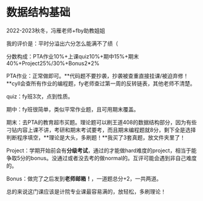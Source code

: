 # 数据结构基础

2022-2023秋冬，冯雁老师+fby助教姐姐

我的评价是：平时分溢出六分怎么能满不了绩（

分数构成：PTA作业10%+上课quiz10%+期中15%+期末40%+Project25%/30%+Bonus2*2%

PTA作业：正常做即可。**代码题不要抄袭，抄袭被查重直接挂课/被迫弃修！**cyll会查所有作业的编程题，fy老师查过第一周的反转链表，其他老师不清楚。

quiz：fy班3次，点到性质。

期中：fy班很简单，类似平常作业题，且可用期末覆盖。

期末：去PTA的教育超市买题。理论题可以刷王道408的数据结构部分，因为有些刁钻内容上课不讲，考研和期末考试要考，而且期末编程题就8分，剩下全是选择判断程序填空，**理论是大头，多刷题！**我买了3套真题，放文件夹里了！

Project：学期开始前会有**分级考试**，通过的才能做hard难度的project，相当于能争取5分的bonus。没通过或者没去考的做normal的。互评可能会遇到非自己难度的。

Bonus：做完了之后发到**老师邮箱！**，一道题总分+2，一共两道。

总的来说这门课应该是计院专业课最容易满的，放轻松，多刷理论！